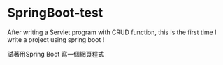 # SpringBoot-test

After writing a Servlet program with CRUD function, this is the first time I write a project using spring boot !

試著用Spring Boot 寫一個網頁程式 
